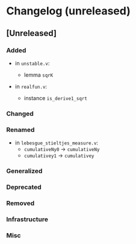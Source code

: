 # Changelog (unreleased)

## [Unreleased]

### Added

- in `unstable.v`:
  + lemma `sqrK`

- in `realfun.v`:
  + instance `is_derive1_sqrt`

### Changed

### Renamed

- in `lebesgue_stieltjes_measure.v`:
  + `cumulativeNy0` -> `cumulativeNy`
  + `cumulativey1` -> `cumulativey`

### Generalized

### Deprecated

### Removed

### Infrastructure

### Misc
